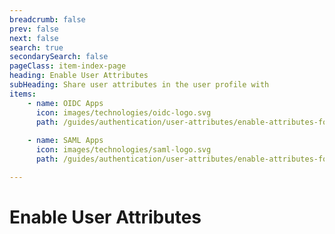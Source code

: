 ```yaml
---
breadcrumb: false
prev: false
next: false
search: true
secondarySearch: false
pageClass: item-index-page
heading: Enable User Attributes
subHeading: Share user attributes in the user profile with
items:
    - name: OIDC Apps
      icon: images/technologies/oidc-logo.svg
      path: /guides/authentication/user-attributes/enable-attributes-for-oidc-app/
    
    - name: SAML Apps
      icon: images/technologies/saml-logo.svg
      path: /guides/authentication/user-attributes/enable-attributes-for-saml-app/

---
```


# Enable User Attributes

<CardView/>
